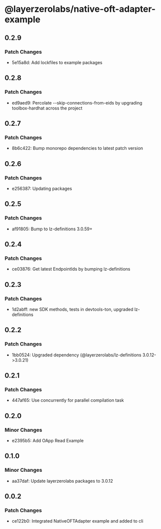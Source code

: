 # @layerzerolabs/native-oft-adapter-example

## 0.2.9

### Patch Changes

- 5e15a8d: Add lockfiles to example packages

## 0.2.8

### Patch Changes

- ed9aed9: Percolate --skip-connections-from-eids by upgrading toolbox-hardhat across the project

## 0.2.7

### Patch Changes

- 8b6c422: Bump monorepo dependencies to latest patch version

## 0.2.6

### Patch Changes

- e256387: Updating packages

## 0.2.5

### Patch Changes

- af91805: Bump to lz-definitions 3.0.59+

## 0.2.4

### Patch Changes

- ce03876: Get latest EndpointIds by bumping lz-definitions

## 0.2.3

### Patch Changes

- 1d2abff: new SDK methods, tests in devtools-ton, upgraded lz-definitions

## 0.2.2

### Patch Changes

- 1bb0524: Upgraded dependency (@layerzerolabs/lz-definitions 3.0.12->3.0.21)

## 0.2.1

### Patch Changes

- 447af65: Use concurrently for parallel compilation task

## 0.2.0

### Minor Changes

- e2395b5: Add OApp Read Example

## 0.1.0

### Minor Changes

- aa37daf: Update layerzerolabs packages to 3.0.12

## 0.0.2

### Patch Changes

- ce122b0: Integrated NativeOFTAdapter example and added to cli
